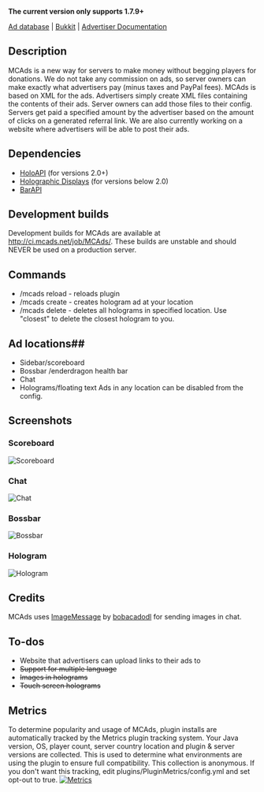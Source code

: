 **The current version only supports 1.7.9+**

[Ad database](http://mcads.net) | [Bukkit](http://dev.bukkit.org/bukkit-plugins/mcads) | [Advertiser Documentation](https://github.com/MCAds/Plugin/wiki/Advertiser-documentation)

## Description ##
MCAds is a new way for servers to make money without begging players for donations. We do not take any commission on ads, so server owners can make exactly what advertisers pay (minus taxes and PayPal fees). MCAds is based on XML for the ads. Advertisers simply create XML files containing the contents of their ads. Server owners can add those files to their config. Servers get paid a specified amount by the advertiser based on the amount of clicks on a generated referral link. We are also currently working on a website where advertisers will be able to post their ads.

## Dependencies ##
* [HoloAPI](http://dev.bukkit.org/bukkit-plugins/holoapi/) (for versions 2.0+)
* [Holographic Displays](http://dev.bukkit.org/bukkit-plugins/holographic-displays) (for versions below 2.0)
* [BarAPI](http://dev.bukkit.org/bukkit-plugins/bar-api/)

## Development builds ##
Development builds for MCAds are available at http://ci.mcads.net/job/MCAds/. These builds are unstable and should NEVER be used on a production server.

## Commands ##
* /mcads reload - reloads plugin
* /mcads create - creates hologram ad at your location
* /mcads delete <radius>- deletes all holograms in specified location. Use "closest" to delete the closest hologram to you.

## Ad locations##
* Sidebar/scoreboard
* Bossbar /enderdragon health bar
* Chat
* Holograms/floating text
Ads in any location can be disabled from the config.

## Screenshots ##
### Scoreboard ###
![Scoreboard](https://examples.mcads.net/images/scoreboard.png)
### Chat ###
![Chat](https://examples.mcads.net/images/chat.png)
### Bossbar ###
![Bossbar](https://examples.mcads.net/images/bossbar.png)
### Hologram ###
![Hologram](https://examples.mcads.net/images/hologram.png)

## Credits ##
MCAds uses [ImageMessage](http://forums.bukkit.org/threads/lib-imagemessage-v2-1-send-images-to-players-via-the-chat.204902/) by [bobacadodl](http://forums.bukkit.org/members/bobacadodl.90595184/) for sending images in chat.

## To-dos ##
* Website that advertisers can upload links to their ads to
* ~~Support for multiple language~~
* ~~Images in holograms~~
* ~~Touch screen holograms~~

## Metrics ##
To determine popularity and usage of MCAds, plugin installs are automatically tracked by the Metrics plugin tracking system. Your Java version, OS, player count, server country location and plugin & server versions are collected. This is used to determine what environments are using the plugin to ensure full compatibility. This collection is anonymous. If you don't want this tracking, edit plugins/PluginMetrics/config.yml and set opt-out to true. 
[![Metrics](http://api.mcstats.org/signature/MCAds.png)](http://mcstats.org/plugin/MCAds)
